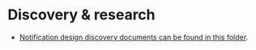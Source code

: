 # Discovery & research

- [Notification design discovery documents can be found in this folder](https://github.com/department-of-veterans-affairs/va.gov-team/tree/master/products/identity-personalization/my-va/action-items-discovery).
